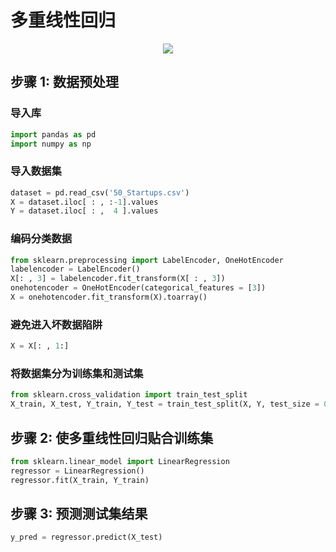 # 多重线性回归


<p align="center">
  <img src="https://github.com/Avik-Jain/100-Days-Of-ML-Code/blob/master/Info-graphs/Day%203.jpg">
</p>


## 步骤 1: 数据预处理

### 导入库
```python
import pandas as pd
import numpy as np
```
### 导入数据集
```python
dataset = pd.read_csv('50_Startups.csv')
X = dataset.iloc[ : , :-1].values
Y = dataset.iloc[ : ,  4 ].values
```

### 编码分类数据
```python
from sklearn.preprocessing import LabelEncoder, OneHotEncoder
labelencoder = LabelEncoder()
X[: , 3] = labelencoder.fit_transform(X[ : , 3])
onehotencoder = OneHotEncoder(categorical_features = [3])
X = onehotencoder.fit_transform(X).toarray()
```

### 避免进入坏数据陷阱
```python
X = X[: , 1:]
```

### 将数据集分为训练集和测试集
```python
from sklearn.cross_validation import train_test_split
X_train, X_test, Y_train, Y_test = train_test_split(X, Y, test_size = 0.2, random_state = 0)
```
## 步骤 2: 使多重线性回归贴合训练集
```python
from sklearn.linear_model import LinearRegression
regressor = LinearRegression()
regressor.fit(X_train, Y_train)
```

## 步骤 3: 预测测试集结果
```python
y_pred = regressor.predict(X_test)
```


